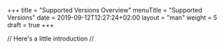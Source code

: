 +++
title = "Supported Versions Overview"
menuTitle = "Supported Versions"
date = 2019-09-12T12:27:24+02:00
layout = "man"
weight = 5
draft = true
+++

// Here's a little introduction //

## 
